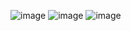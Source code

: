 ![image](https://github.com/user-attachments/assets/29e3c94c-efa8-45f9-b786-290e3b618929)
![image](https://github.com/user-attachments/assets/7aaba2df-75f9-48ac-ad2e-b545fca7001b)
![image](https://github.com/user-attachments/assets/12f91643-547b-430b-9d4c-4e0e4174d4a6)
